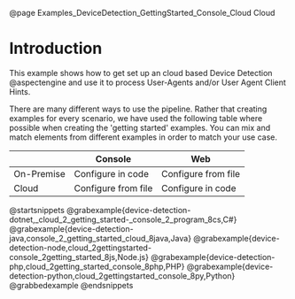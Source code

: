 @page Examples_DeviceDetection_GettingStarted_Console_Cloud Cloud

# Introduction

This example shows how to get set up an cloud based Device Detection @aspectengine and use it 
to process User-Agents and/or User Agent Client Hints.

There are many different ways to use the pipeline. Rather that creating examples for every scenario, 
we have used the following table where possible when creating the 'getting started' examples. 
You can mix and match elements from different examples in order to match your use case.

|            | Console             | Web                 |
|------------|---------------------|---------------------|
| On-Premise | Configure in code   | Configure from file |
| Cloud      | Configure from file | Configure in code   |

@startsnippets
@grabexample{device-detection-dotnet,_cloud_2_getting_started-_console_2_program_8cs,C#}
@grabexample{device-detection-java,console_2_getting_started_cloud_8java,Java}
@grabexample{device-detection-node,cloud_2gettingstarted-console_2getting_started_8js,Node.js}
@grabexample{device-detection-php,cloud_2getting_started_console_8php,PHP}
@grabexample{device-detection-python,cloud_2gettingstarted_console_8py,Python}
@grabbedexample
@endsnippets
